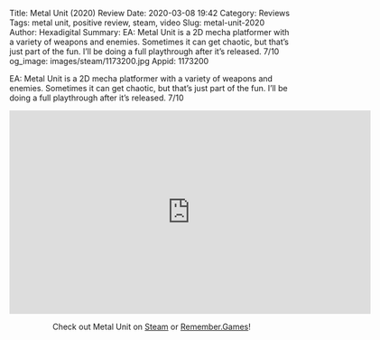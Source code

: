 Title: Metal Unit (2020) Review
Date: 2020-03-08 19:42
Category: Reviews
Tags: metal unit, positive review, steam, video
Slug: metal-unit-2020
Author: Hexadigital
Summary: EA: Metal Unit is a 2D mecha platformer with a variety of weapons and enemies. Sometimes it can get chaotic, but that’s just part of the fun. I’ll be doing a full playthrough after it’s released. 7/10
og_image: images/steam/1173200.jpg
Appid: 1173200

EA: Metal Unit is a 2D mecha platformer with a variety of weapons and enemies. Sometimes it can get chaotic, but that’s just part of the fun. I’ll be doing a full playthrough after it’s released. 7/10

<center><iframe src="https://www.youtube.com/embed/b6bloRPuC_w?feature=oembed" allow="accelerometer; autoplay; encrypted-media; gyroscope; picture-in-picture" width="640" height="360" frameborder="0"></iframe>

Check out Metal Unit on [Steam](https://store.steampowered.com/app/1173200/?curator_clanid=34633900) or [Remember.Games](https://remember.games/game/4386/)!</center>